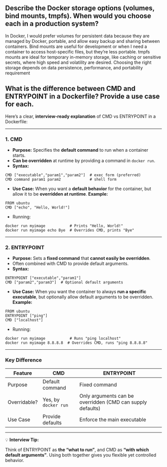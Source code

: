 ## Describe the Docker storage options (volumes, bind mounts, tmpfs). When would you choose each in a production system?

In Docker, I would prefer volumes for persistent data because they are managed by Docker, portable, and allow easy backup and sharing between containers. Bind mounts are useful for development or when I need a container to access host-specific files, but they’re less portable. tmpfs mounts are ideal for temporary in-memory storage, like caching or sensitive secrets, where high speed and volatility are desired. Choosing the right storage depends on data persistence, performance, and portability requirement

## What is the difference between CMD and ENTRYPOINT in a Dockerfile? Provide a use case for each.

Here’s a clear, **interview-ready explanation** of CMD vs ENTRYPOINT in a Dockerfile:

---

### **1. CMD**

* **Purpose:** Specifies the **default command** to run when a container starts.
* **Can be overridden** at runtime by providing a command in `docker run`.
* **Syntax:**

```
CMD ["executable","param1","param2"]  # exec form (preferred)
CMD command param1 param2             # shell form
```

* **Use Case:**
  When you want a **default behavior** for the container, but allow it to be **overridden at runtime**.
  **Example:**

```
FROM ubuntu
CMD ["echo", "Hello, World!"]
```

* Running:

```
docker run myimage           # Prints "Hello, World!"
docker run myimage echo Bye  # Overrides CMD, prints "Bye"
```

---

### **2. ENTRYPOINT**

* **Purpose:** Sets a **fixed command** that **cannot easily be overridden**.
* Often combined with CMD to provide default arguments.
* **Syntax:**

```
ENTRYPOINT ["executable","param1"]
CMD ["param2","param3"]  # Optional default arguments
```

* **Use Case:**
  When you want the container to always **run a specific executable**, but optionally allow default arguments to be overridden.
  **Example:**

```
FROM ubuntu
ENTRYPOINT ["ping"]
CMD ["localhost"]
```

* Running:

```
docker run myimage           # Runs "ping localhost"
docker run myimage 8.8.8.8  # Overrides CMD, runs "ping 8.8.8.8"
```

---

### **Key Difference**

| Feature      | CMD                  | ENTRYPOINT                                                 |
| ------------ | -------------------- | ---------------------------------------------------------- |
| Purpose      | Default command      | Fixed command                                              |
| Overridable? | Yes, by `docker run` | Only arguments can be overridden (CMD can supply defaults) |
| Use Case     | Provide defaults     | Enforce the main executable                                |

---

💡 **Interview Tip:**

Think of ENTRYPOINT as **the “what to run”**, and CMD as **“with which default arguments”**. Using both together gives you flexible yet controlled behavior.